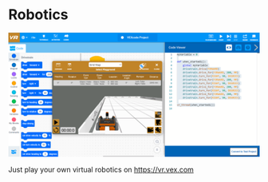 # Robotics

![alt text](https://github.com/engantung/Robotics/blob/main/VEX_Python/VR_page.png?raw=true)

Just play your own virtual robotics on https://vr.vex.com
